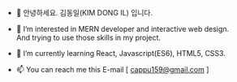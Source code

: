 - 👋 안녕하세요. 김동일(KIM DONG IL) 입니다.

- 👀 I’m interested in MERN developer and interactive web design. <br />
     And trying to use those skills in my project.

- 🌱 I’m currently learning React, Javascript(ES6), HTML5, CSS3.

- 📫 You can reach me this E-mail [ cappu159@gmail.com ]

<!---
DIdaniel/DIdaniel is a ✨ special ✨ repository because its `README.md` (this file) appears on your GitHub profile.
You can click the Preview link to take a look at your changes.
--->
